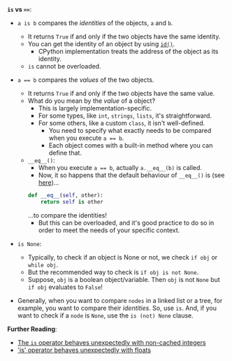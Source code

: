**`is` vs `==`**:

* `a is b` compares the *identities* of the objects, `a` and `b`.
    * It returns `True` if and only if the two objects have the same identity.
    * You can get the identity of an object by using [`id()`](https://docs.python.org/3/library/functions.html#id).
        * CPython implementation treats the address of the object as its identity.
    * `is` cannot be overloaded.

* `a == b` compares the *values* of the two objects.
    * It returns `True` if and only if the two objects have the same value.
    * What do you mean by the *value* of a object?
        * This is largely implementation-specific.
        * For some types, like `int`, `strings`, `lists`, it's straightforward.
        * For some others, like a custom `class`, it isn't well-defined.
            * You need to specify what exactly needs to be compared when you execute `a == b`.
            * Each object comes with a built-in method where you can define that.
    * `__eq__()`:
        * When you execute `a == b`, actually `a.__eq__(b)` is called.
        * Now, it so happens that the default behaviour of `__eq__()` is (see [here](https://stackoverflow.com/a/57900009))...
        ```py
        def __eq__(self, other):
            return self is other
        ```
        ...to compare the identities!
        * But this can be overloaded, and it's good practice to do so in order to meet the needs of your specific context.
        

* `is None`:
    * Typically, to check if an object is None or not, we check `if obj` or `while obj`.
    * But the recommended way to check is `if obj is not None`.
    * Suppose, `obj` is a boolean object/variable. Then `obj` is not `None` but `if obj` evaluates to `False`!

* Generally, when you want to compare `nodes` in a linked list or a tree, for example, you want to compare their *identities*. So, use `is`. And, if you want to check if a `node` is `None`, use the `is (not) None` clause.

**Further Reading**:
* [The `is` operator behaves unexpectedly with non-cached integers](https://stackoverflow.com/questions/34147515/the-is-operator-behaves-unexpectedly-with-non-cached-integers/34147516#34147516)
* ['is' operator behaves unexpectedly with floats](https://stackoverflow.com/questions/38834770/is-operator-behaves-unexpectedly-with-floats/38835030#38835030)

